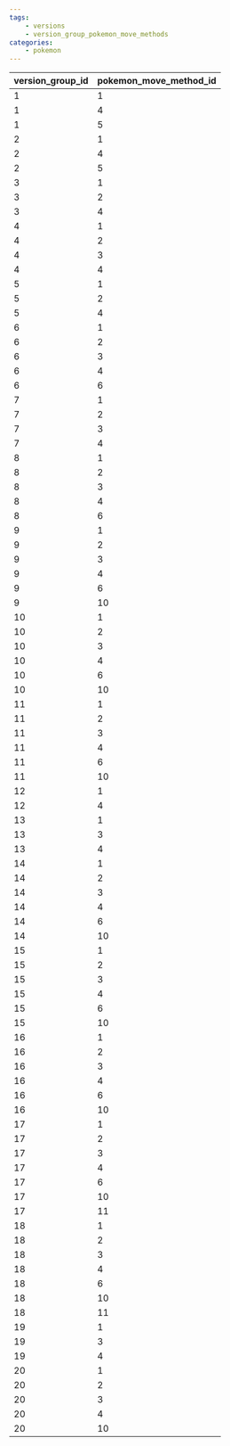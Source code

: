 ```yaml
---
tags:
    - versions
    - version_group_pokemon_move_methods
categories:
    - pokemon
---
```


| version_group_id | pokemon_move_method_id |
|------------------|------------------------|
| 1                | 1                      |
| 1                | 4                      |
| 1                | 5                      |
| 2                | 1                      |
| 2                | 4                      |
| 2                | 5                      |
| 3                | 1                      |
| 3                | 2                      |
| 3                | 4                      |
| 4                | 1                      |
| 4                | 2                      |
| 4                | 3                      |
| 4                | 4                      |
| 5                | 1                      |
| 5                | 2                      |
| 5                | 4                      |
| 6                | 1                      |
| 6                | 2                      |
| 6                | 3                      |
| 6                | 4                      |
| 6                | 6                      |
| 7                | 1                      |
| 7                | 2                      |
| 7                | 3                      |
| 7                | 4                      |
| 8                | 1                      |
| 8                | 2                      |
| 8                | 3                      |
| 8                | 4                      |
| 8                | 6                      |
| 9                | 1                      |
| 9                | 2                      |
| 9                | 3                      |
| 9                | 4                      |
| 9                | 6                      |
| 9                | 10                     |
| 10               | 1                      |
| 10               | 2                      |
| 10               | 3                      |
| 10               | 4                      |
| 10               | 6                      |
| 10               | 10                     |
| 11               | 1                      |
| 11               | 2                      |
| 11               | 3                      |
| 11               | 4                      |
| 11               | 6                      |
| 11               | 10                     |
| 12               | 1                      |
| 12               | 4                      |
| 13               | 1                      |
| 13               | 3                      |
| 13               | 4                      |
| 14               | 1                      |
| 14               | 2                      |
| 14               | 3                      |
| 14               | 4                      |
| 14               | 6                      |
| 14               | 10                     |
| 15               | 1                      |
| 15               | 2                      |
| 15               | 3                      |
| 15               | 4                      |
| 15               | 6                      |
| 15               | 10                     |
| 16               | 1                      |
| 16               | 2                      |
| 16               | 3                      |
| 16               | 4                      |
| 16               | 6                      |
| 16               | 10                     |
| 17               | 1                      |
| 17               | 2                      |
| 17               | 3                      |
| 17               | 4                      |
| 17               | 6                      |
| 17               | 10                     |
| 17               | 11                     |
| 18               | 1                      |
| 18               | 2                      |
| 18               | 3                      |
| 18               | 4                      |
| 18               | 6                      |
| 18               | 10                     |
| 18               | 11                     |
| 19               | 1                      |
| 19               | 3                      |
| 19               | 4                      |
| 20               | 1                      |
| 20               | 2                      |
| 20               | 3                      |
| 20               | 4                      |
| 20               | 10                     |
